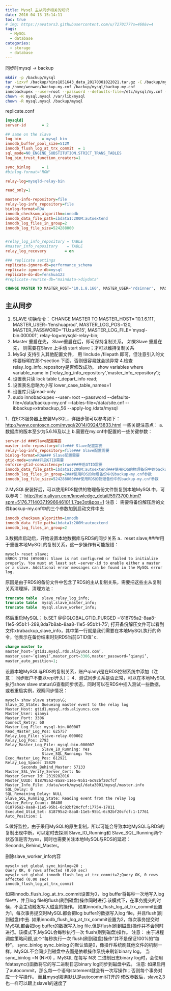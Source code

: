 ```yaml
---
title: Mysql 主从同步相关的知识
date: 2016-04-13 15:14:11
toc: true
# img: https://avatars3.githubusercontent.com/u/7270177?s=460&v=4
tags:
  - MySQL
  - database
categories:
  - storage
  - database
---
```



同步时mysql -> backup 

```bash
mkdir -p /backup/mysql
tar -izxvf /backup/hins1851643_data_20170301022021.tar.gz -C /backup/mysql/
cp /home/wenwen/backup-my.cnf /backup/mysql/backup-my.cnf
innobackupex --user=root --password --defaults-file=/etc/mysql/my.cnf --apply-log /backup/mysql
chown -R mysql.mysql /var/lib/mysql
chown -R mysql.mysql /backup/mysql
```
replicate.conf

```ini
[mysqld]
server-id       = 2

## same on the slave
log-bin         = mysql-bin
innodb_buffer_pool_size=512M
innodb_flush_log_at_trx_commit  = 1
sql_mode=NO_ENGINE_SUBSTITUTION,STRICT_TRANS_TABLES
log_bin_trust_function_creators=1

sync_binlog     = 1
#binlog-format='ROW'

relay-log=mysqld-relay-bin

read_only=1

master-info-repository=file
relay-log-info_repository=file
binlog-format=ROW
innodb_checksum_algorithm=innodb
innodb_data_file_path=ibdata1:200M:autoextend
innodb_log_files_in_group=2
innodb_log_file_size=524288000


#relay_log_info_repository = TABLE
#master_info_repository    = TABLE
relay_log_recovery        = on

### replicate settings
replicate-ignore-db=performance_schema
replicate-ignore-db=mysql
replicate-do-db=fenshua123
#replicate-rewrite-db="maindata->diydata"
```


```sql
CHANGE MASTER TO MASTER_HOST='10.1.8.160', MASTER_USER='rdsinner',  MASTER_PORT = 3306, MASTER_LOG_POS=120, MASTER_PASSWORD='the_password', MASTER_LOG_FILE='mysql-bin.002458';
```

## 主从同步

1. SLAVE  切换命令： CHANGE MASTER TO MASTER_HOST='10.1.6.111', MASTER_USER='fenshuaprod', MASTER_LOG_POS=120, MASTER_PASSWORD='TUzu4515', MASTER_LOG_FILE='mysql-bin.000001', relay-log=mysqld-relay-bin;
2. Master 重启在先， Slave重启在后，即可保持复制关系， 如果Slave 重启在先， 则需要在Slave 上手动 start slave；才可以维持复制关系
3. MySql 支持引入其他配置文件， 用 !include /filepath 即可，但注意引入的文件要标明在那个section 下面，否则很容易就会抛异常 
4.检查relay_log_info_repository是否修改成功。
	show variables where variable_name in  ('relay_log_info_repository','master_info_repository');
5. 设置表只读 lock table t_depart_info read;  
6. 设置表名忽略大小写 lower_case_table_names=1
7. 设置库只读read-only
8. sudo innobackupex --user=root --password --defaults-file=/data/backup-my.cnf --tables-file=/data/site.cnf --ibbackup=xtrabackup_56 --apply-log /data/mysql




1．在ECS服务器上安装MySQL，详细步骤可以参考如下：
http://www.centoscn.com/mysql/2014/0924/3833.html
一些关键注意点：
a.数据库的版本至少为5.6.16及以上
b.需要在my.cnf中配置的一些关键参数：
```ini
server-id ###Slave配置需要
master-info-repository=file### Slave配置需要
relay-log-info_repository=file### Slave配置需要
binlog-format=ROW### Slave配置需要
gtid-mode=on###开启GTID需要
enforce-gtid-consistency=true###开启GTID需要
innodb_data_file_path=ibdata1:200M:autoextend###使用RDS的物理备份中的backup-my.cnf参数
innodb_log_files_in_group=2###使用RDS的物理备份中的backup-my.cnf参数
innodb_log_file_size=524288000###使用RDS的物理备份中的backup-my.cnf参数
```
2.MySQL安装好后，可以使用RDS提供的物理备份文件恢复到本地MySQL中，可以参考：
http://help.aliyun.com/knowledge_detail/5973700.html?spm=5176.7114037.1996646101.1.7qe3ot&pos=1
注意：
需要将备份解压后的文件backup-my.cnf中的三个参数加到启动文件中去
```ini
innodb_checksum_algorithm=innodb
innodb_data_file_path=ibdata1:200M:autoextend
innodb_log_files_in_group=2
```
3.数据库启动后，开始设置本地数据库与RDS的同步关系
a．reset slave;####用于重置本地MySQL的复制关系，这一步操作有可能报错：
```
mysql> reset slave;
ERROR 1794 (HY000): Slave is not configured or failed to initialize properly. You must at least set –server-id to enable either a master or a slave. Additional error messages can be found in the MySQL error log.
```
原因是由于RDS的备份文件中包含了RDS的主从复制关系，需要把这些主从复制关系清理掉，清理方法：
```sql
truncate table  slave_relay_log_info;
truncate table  mysql.slave_master_info;
truncate table  mysql.slave_worker_info;
```
然后重启MySQL；
b.SET @@GLOBAL.GTID_PURGED
=’818795a2-8aa8-11e5-95b1:1-289,8da7b8ab-8aa8-11e5-95b1:1-75′;
打开备份解压文件可以看到文件xtrabackup_slave_info，其中第一行就是我们需要在本地MySQL执行的命令，他表示在备份结束时刻RDS当前GTID值’
c.
```sql
change master to
master_host=’gtid1.mysql.rds.aliyuncs.com’,
master_user=’qianyi’,master_port=3306,master_password=’qianyi’,
master_auto_position=1;
```
设置本地MySQL与RDS的复制关系，账户qianyi是在RDS控制系统中添加（注意：
同步账户不要以repl开头）；
4．测试同步关系是否正常，可以在本地MySQL执行show slave status\G查看同步状态，同时可以在RDS中插入测试一些数据，或者重启实例，观察同步情况：
```
mysql> show slave status\G;
Slave_IO_State: Queueing master event to the relay log
Master_Host: gtid1.mysql.rds.aliyuncs.com
Master_User: qianyi
Master_Port: 3306
Connect_Retry: 60
Master_Log_File: mysql-bin.000007
Read_Master_Log_Pos: 625757
Relay_Log_File: slave-relay.000002
Relay_Log_Pos: 2793
Relay_Master_Log_File: mysql-bin.000007
                Slave_IO_Running: Yes
                Slave_SQL_Running: Yes
Exec_Master_Log_Pos: 612921
Relay_Log_Space: 15829
       Seconds_Behind_Master: 57133
Master_SSL_Verify_Server_Cert: No
Master_Server_Id: 2319282016
Master_UUID: 818795a2-8aa8-11e5-95b1-6c92bf20cfcf
Master_Info_File: /data/work/mysql/data3001/mysql/master.info
SQL_Delay: 0
SQL_Remaining_Delay: NULL
Slave_SQL_Running_State: Reading event from the relay log
Master_Retry_Count: 86400
818795a2-8aa8-11e5-95b1-6c92bf20cfcf:17754-17811
Executed_Gtid_Set: 818795a2-8aa8-11e5-95b1-6c92bf20cfcf:1-17761
Auto_Position: 1
```
5.做好监控，由于采用MySQL的原生复制，所以可能会导致本地MySQL与RDS的复制出现中断，可以定时去探测  Slave_IO_Running和 Slave_SQL_Running两个状态值是否为yes，同时也需要关注本地MySQL与RDS的延迟： Seconds_Behind_Master。



删除slave_worker_info内容




```
mysql> set global sync_binlog=20 ;
Query OK, 0 rows affected (0.00 sec)
mysql> set global innodb_flush_log_at_trx_commit=2;Query OK, 0 rows affected (0.00 sec)
innodb_flush_log_at_trx_commit
```
如果innodb_flush_log_at_trx_commit设置为0，log buffer将每秒一次地写入log file中，并且log file的flush(刷到磁盘)操作同时进行.该模式下，在事务提交的时候，不会主动触发写入磁盘的操作。
如果innodb_flush_log_at_trx_commit设置为1，每次事务提交时MySQL都会把log buffer的数据写入log file，并且flush(刷到磁盘)中去.
如果innodb_flush_log_at_trx_commit设置为2，每次事务提交时MySQL都会把log buffer的数据写入log file.但是flush(刷到磁盘)操作并不会同时进行。该模式下,MySQL会每秒执行一次 flush(刷到磁盘)操作。
注意：
由于进程调度策略问题,这个“每秒执行一次 flush(刷到磁盘)操作”并不是保证100%的“每秒”。
sync_binlog
sync_binlog 的默认值是0，像操作系统刷其他文件的机制一样，MySQL不会同步到磁盘中去而是依赖操作系统来刷新binary log。
当sync_binlog =N (N>0) ，MySQL 在每写 N次 二进制日志binary log时，会使用fdatasync()函数将它的写二进制日志binary log同步到磁盘中去。
注意:
如果启用了autocommit，那么每一个语句statement就会有一次写操作；否则每个事务对应一个写操作。
而且mysql服务默认是autocommit打开的
修改参数后，slave2,3也一样可以跟上slave1的速度了
